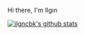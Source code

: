 
Hi there, I'm Ilgın

[![ilgncbk's github stats](https://github-readme-stats.vercel.app/api?username=ilgncbk&count_private=true&show_icons=true&theme=radical&hide_rank=false)](https://github.com/anuraghazra/github-readme-stats)


